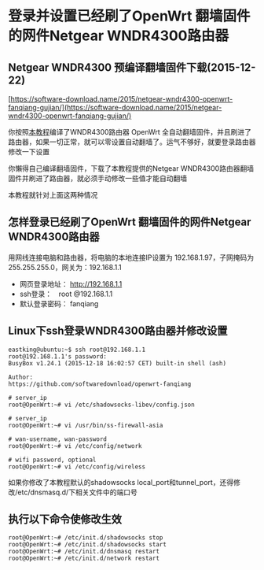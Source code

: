 登录并设置已经刷了OpenWrt 翻墙固件的网件Netgear WNDR4300路由器
===================================================

Netgear WNDR4300 预编译翻墙固件下载(2015-12-22)
--------

[https://software-download.name/2015/netgear-wndr4300-openwrt-fanqiang-gujian/](https://software-download.name/2015/netgear-wndr4300-openwrt-fanqiang-gujian/)

你按照[本教程](https://github.com/softwaredownload/openwrt-fanqiang)编译了WNDR4300路由器 OpenWrt 全自动翻墙固件，并且刷进了路由器，如果一切正常，就可以零设置自动翻墙了。运气不够好，就要登录路由器修改一下设置

你懶得自己编译翻墙固件，下载了本教程提供的Netgear WNDR4300路由器翻墙固件并刷进了路由器，就必须手动修改一些值才能自动翻墙

本教程就针对上面这两种情况

怎样登录已经刷了OpenWrt 翻墙固件的网件Netgear WNDR4300路由器
--------

用网线连接电脑和路由器，将电脑的本地连接IP设置为 192.168.1.97，子网掩码为 255.255.255.0，网关为：192.168.1.1

- 网页登录地址： http://192.168.1.1
- ssh登录：　root @192.168.1.1
- 默认登录密码： fanqiang

Linux下ssh登录WNDR4300路由器并修改设置
--------

    eastking@ubuntu:~$ ssh root@192.168.1.1
    root@192.168.1.1's password:
    BusyBox v1.24.1 (2015-12-18 16:02:57 CET) built-in shell (ash)

    Author:
    https://github.com/softwaredownload/openwrt-fanqiang

    # server_ip
    root@OpenWrt:~# vi /etc/shadowsocks-libev/config.json

    # server_ip
    root@OpenWrt:~# vi /usr/bin/ss-firewall-asia

    # wan-username, wan-password
    root@OpenWrt:~# vi /etc/config/network

    # wifi password, optional
    root@OpenWrt:~# vi /etc/config/wireless

如果你修改了本教程默认的shadowsocks local_port和tunnel_port，还得修改/etc/dnsmasq.d/下相关文件中的端口号

执行以下命令使修改生效
--------

    root@OpenWrt:~# /etc/init.d/shadowsocks stop
    root@OpenWrt:~# /etc/init.d/shadowsocks start
    root@OpenWrt:~# /etc/init.d/dnsmasq restart
    root@OpenWrt:~# /etc/init.d/network restart